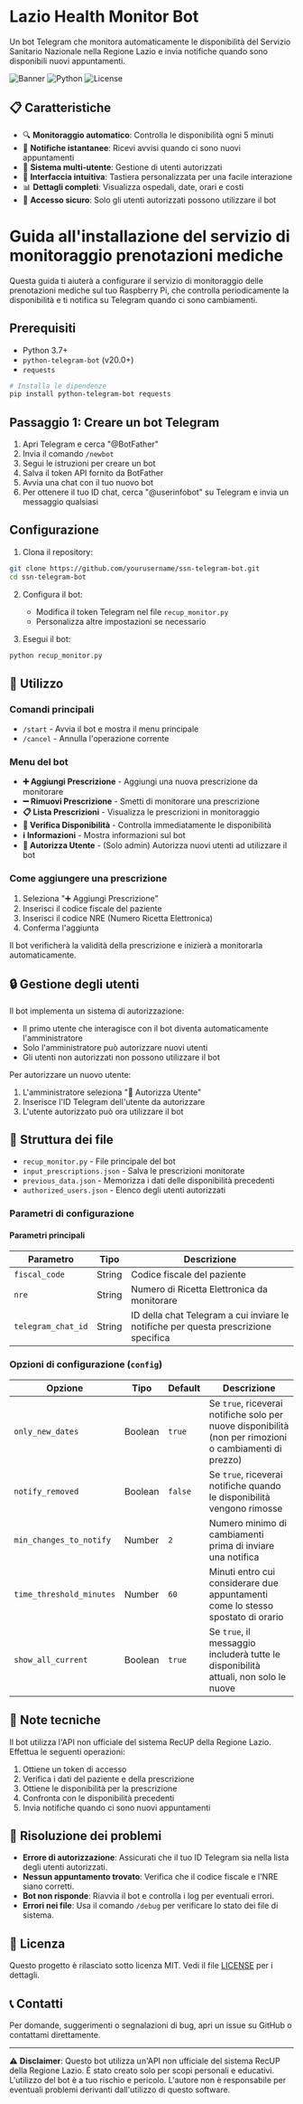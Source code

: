 # Lazio Health Monitor Bot

Un bot Telegram che monitora automaticamente le disponibilità del Servizio Sanitario Nazionale nella Regione Lazio e invia notifiche quando sono disponibili nuovi appuntamenti.

![Banner](https://img.shields.io/badge/Regione-Lazio-green)
![Python](https://img.shields.io/badge/Python-3.7+-blue)
![License](https://img.shields.io/badge/License-MIT-yellow)

## 📋 Caratteristiche

- 🔍 **Monitoraggio automatico**: Controlla le disponibilità ogni 5 minuti
- 🔔 **Notifiche istantanee**: Ricevi avvisi quando ci sono nuovi appuntamenti
- 👥 **Sistema multi-utente**: Gestione di utenti autorizzati
- 📱 **Interfaccia intuitiva**: Tastiera personalizzata per una facile interazione
- 📊 **Dettagli completi**: Visualizza ospedali, date, orari e costi
- 🔐 **Accesso sicuro**: Solo gli utenti autorizzati possono utilizzare il bot

# Guida all'installazione del servizio di monitoraggio prenotazioni mediche

Questa guida ti aiuterà a configurare il servizio di monitoraggio delle prenotazioni mediche sul tuo Raspberry Pi, che controlla periodicamente la disponibilità e ti notifica su Telegram quando ci sono cambiamenti.

## Prerequisiti

- Python 3.7+
- `python-telegram-bot` (v20.0+)
- `requests`

```bash
# Installa le dipendenze
pip install python-telegram-bot requests
```

## Passaggio 1: Creare un bot Telegram

1. Apri Telegram e cerca "@BotFather"
2. Invia il comando `/newbot`
3. Segui le istruzioni per creare un bot
4. Salva il token API fornito da BotFather
5. Avvia una chat con il tuo nuovo bot
6. Per ottenere il tuo ID chat, cerca "@userinfobot" su Telegram e invia un messaggio qualsiasi

## Configurazione

1. Clona il repository:
```bash
git clone https://github.com/yourusername/ssn-telegram-bot.git
cd ssn-telegram-bot
```

2. Configura il bot:
   - Modifica il token Telegram nel file `recup_monitor.py`
   - Personalizza altre impostazioni se necessario

3. Esegui il bot:
```bash
python recup_monitor.py
```

## 🚀 Utilizzo

### Comandi principali

- `/start` - Avvia il bot e mostra il menu principale
- `/cancel` - Annulla l'operazione corrente

### Menu del bot

- **➕ Aggiungi Prescrizione** - Aggiungi una nuova prescrizione da monitorare
- **➖ Rimuovi Prescrizione** - Smetti di monitorare una prescrizione
- **📋 Lista Prescrizioni** - Visualizza le prescrizioni in monitoraggio
- **🔄 Verifica Disponibilità** - Controlla immediatamente le disponibilità
- **ℹ️ Informazioni** - Mostra informazioni sul bot
- **🔑 Autorizza Utente** - (Solo admin) Autorizza nuovi utenti ad utilizzare il bot

### Come aggiungere una prescrizione

1. Seleziona "➕ Aggiungi Prescrizione"
2. Inserisci il codice fiscale del paziente
3. Inserisci il codice NRE (Numero Ricetta Elettronica)
4. Conferma l'aggiunta

Il bot verificherà la validità della prescrizione e inizierà a monitorarla automaticamente.

## 🔒 Gestione degli utenti

Il bot implementa un sistema di autorizzazione:

- Il primo utente che interagisce con il bot diventa automaticamente l'amministratore
- Solo l'amministratore può autorizzare nuovi utenti
- Gli utenti non autorizzati non possono utilizzare il bot

Per autorizzare un nuovo utente:
1. L'amministratore seleziona "🔑 Autorizza Utente"
2. Inserisce l'ID Telegram dell'utente da autorizzare
3. L'utente autorizzato può ora utilizzare il bot

## 📁 Struttura dei file

- `recup_monitor.py` - File principale del bot
- `input_prescriptions.json` - Salva le prescrizioni monitorate
- `previous_data.json` - Memorizza i dati delle disponibilità precedenti
- `authorized_users.json` - Elenco degli utenti autorizzati

### Parametri di configurazione

#### Parametri principali
| Parametro | Tipo | Descrizione |
|-----------|------|-------------|
| `fiscal_code` | String | Codice fiscale del paziente |
| `nre` | String | Numero di Ricetta Elettronica da monitorare |
| `telegram_chat_id` | String | ID della chat Telegram a cui inviare le notifiche per questa prescrizione specifica |

### Opzioni di configurazione (`config`)
| Opzione | Tipo | Default | Descrizione |
|---------|------|---------|-------------|
| `only_new_dates` | Boolean | `true` | Se `true`, riceverai notifiche solo per nuove disponibilità (non per rimozioni o cambiamenti di prezzo) |
| `notify_removed` | Boolean | `false` | Se `true`, riceverai notifiche quando le disponibilità vengono rimosse |
| `min_changes_to_notify` | Number | `2` | Numero minimo di cambiamenti prima di inviare una notifica |
| `time_threshold_minutes` | Number | `60` | Minuti entro cui considerare due appuntamenti come lo stesso spostato di orario |
| `show_all_current` | Boolean | `true` | Se `true`, il messaggio includerà tutte le disponibilità attuali, non solo le nuove |

## 📝 Note tecniche

Il bot utilizza l'API non ufficiale del sistema RecUP della Regione Lazio. Effettua le seguenti operazioni:

1. Ottiene un token di accesso
2. Verifica i dati del paziente e della prescrizione
3. Ottiene le disponibilità per la prescrizione
4. Confronta con le disponibilità precedenti
5. Invia notifiche quando ci sono nuovi appuntamenti

## 🔧 Risoluzione dei problemi

- **Errore di autorizzazione**: Assicurati che il tuo ID Telegram sia nella lista degli utenti autorizzati.
- **Nessun appuntamento trovato**: Verifica che il codice fiscale e l'NRE siano corretti.
- **Bot non risponde**: Riavvia il bot e controlla i log per eventuali errori.
- **Errori nei file**: Usa il comando `/debug` per verificare lo stato dei file di sistema.

## 📜 Licenza

Questo progetto è rilasciato sotto licenza MIT. Vedi il file [LICENSE](LICENSE) per i dettagli.

## 📞 Contatti

Per domande, suggerimenti o segnalazioni di bug, apri un issue su GitHub o contattami direttamente.

---

⚠️ **Disclaimer**: Questo bot utilizza un'API non ufficiale del sistema RecUP della Regione Lazio. È stato creato solo per scopi personali e educativi. L'utilizzo del bot è a tuo rischio e pericolo. L'autore non è responsabile per eventuali problemi derivanti dall'utilizzo di questo software.

